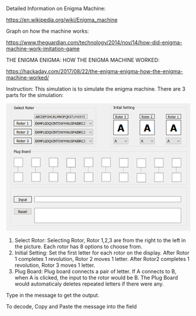 Detailed Information on Enigma Machine:

https://en.wikipedia.org/wiki/Enigma_machine

Graph on how the machine works:

https://www.theguardian.com/technology/2014/nov/14/how-did-enigma-machine-work-imitation-game

THE ENIGMA ENIGMA: HOW THE ENIGMA MACHINE WORKED:

https://hackaday.com/2017/08/22/the-enigma-enigma-how-the-enigma-machine-worked/

Instruction:
This simulation is to simulate the enigma machine. There are 3 parts for the simulation: 


 ![GUI](https://github.com/pitchet2/Enigma-Sim/blob/master/GUI.PNG)


1) Select Rotor: Selecting Rotor, Rotor 1,2,3 are from the right to the left in the picture. Each rotor has 8 options to choose from.
2) Initial Setting: Set the first letter for each rotor on the display. After Rotor 1 completes 1 revolution, Rotor 2 moves 1 letter. After Rotor2 completes 1 revolution, Rotor 3 moves 1 letter.
3) Plug Board: Plug board connects a pair of letter. If A connects to B, when A is clicked, the input to the rotor would be B. The Plug Board would automaticaly deletes repeated letters if there were any.

Type in the message to get the output.

To decode, Copy and Paste the message into the field

